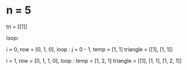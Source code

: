 # n = 5

tri = [[1]]

loop:

i = 0, row = [0, 1, 0], loop : j = 0 - 1, temp = [1, 1]
triangle = [[1], [1, 1]]

i = 1, row = [0, 1, 1, 0], loop : temp = [1, 2, 1]
triangle = [[1], [1, 1], [1, 2, 1]]
